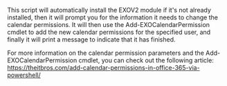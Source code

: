 This script will automatically install the EXOV2 module if it's not already installed, then it will prompt you for the information it needs to change the calendar permissions. It will then use the Add-EXOCalendarPermission cmdlet to add the new calendar permissions for the specified user, and finally it will print a message to indicate that it has finished.

For more information on the calendar permission parameters and the Add-EXOCalendarPermission cmdlet, you can check out the following article: https://theitbros.com/add-calendar-permissions-in-office-365-via-powershell/

